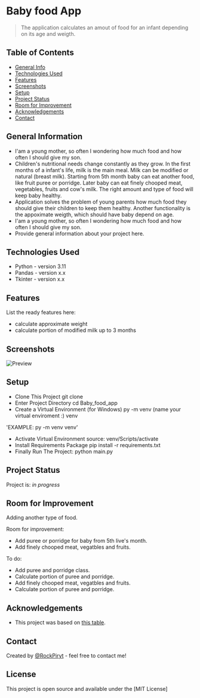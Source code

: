 # Baby food App

> The application calculates an amout of food for an infant depending on its age and weigth.

## Table of Contents

* [General Info](#general-information)
* [Technologies Used](#technologies-used)
* [Features](#features)
* [Screenshots](#screenshots)
* [Setup](#setup)
* [Project Status](#project-status)
* [Room for Improvement](#room-for-improvement)
* [Acknowledgements](#acknowledgements)
* [Contact](#contact)

<!-- * [License](#license) -->

## General Information

- I'am a young mother, so often I wondering how much food and how often I should give my son.
- Children's nutritional needs change constantly as they grow. In the first months of a infant's life, milk is the main meal. Milk can be modified or natural (breast milk). Starting from 5th month baby can eat another food, like fruit puree or porridge. Later baby can eat finely chooped  meat, vegetables, fruits and cow's milk. The right amount and type of food will keep baby healthy.
- Application solves the problem of young parents how much food they should give their children to keep them healthy. Another functionality is the appoximate weigth, which should have baby depend on age.
- I'am a young mother, so often I wondering how much food and how often I should give my son.
- Provide general information about your project here.

## Technologies Used

- Python - version 3.11
- Pandas - version x.x
- Tkinter - version x.x

## Features

List the ready features here:

- calculate approximate weight
- calculate portion of modified milk up to 3 months

## Screenshots

![Preview](https://github.com/[RockPiryt]/[Baby_food_app]/blob/[main]/preview.jpeg?raw=true)

## Setup

- Clone This Project git clone
- Enter Project Directory cd Baby_food_app
- Create a Virtual Environment (for Windows) py -m venv (name your virtual enviroment :) venv

'EXAMPLE: py -m venv venv'

- Activate Virtual Environment source: venv/Scripts/activate
- Install Requirements Package pip install -r requirements.txt
- Finally Run The Project: python main.py

## Project Status

Project is: _in progress_

## Room for Improvement

Adding another type of food. 

Room for improvement:

- Add puree or porridge for baby from 5th live's month.
- Add finely chooped meat, vegatbles and fruits.

To do:

- Add puree and porridge class.
- Calculate portion of puree and porridge.
- Add finely chooped meat, vegatbles and fruits.
- Calculate portion of puree and porridge.

## Acknowledgements


- This project was based on [this table](https://1000dni.pl/0-6-miesiecy/schemat-zywienia-niemowlat-do-1-roku-zycia?gclid=CjwKCAjwjMiiBhA4EiwAZe6jQ5FXdqEzO1inkhOQ2iaj5Q737bU_sUAPfWb6bA9NHVt6CcKTp38-_xoCW6kQAvD_BwE).


## Contact

Created by [@RockPiryt](rockpiryt@gmail.com) - feel free to contact me!

## License

This project is open source and available under the [MIT License]
